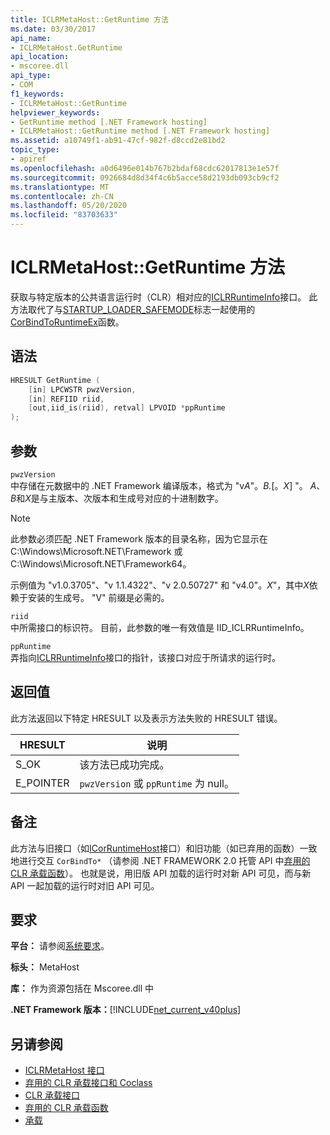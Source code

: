 ```yaml
---
title: ICLRMetaHost::GetRuntime 方法
ms.date: 03/30/2017
api_name:
- ICLRMetaHost.GetRuntime
api_location:
- mscoree.dll
api_type:
- COM
f1_keywords:
- ICLRMetaHost::GetRuntime
helpviewer_keywords:
- GetRuntime method [.NET Framework hosting]
- ICLRMetaHost::GetRuntime method [.NET Framework hosting]
ms.assetid: a10749f1-ab91-47cf-982f-d8ccd2e81bd2
topic_type:
- apiref
ms.openlocfilehash: a0d6496e014b767b2bdaf68cdc62017813e1e57f
ms.sourcegitcommit: 0926684d8d34f4c6b5acce58d2193db093cb9cf2
ms.translationtype: MT
ms.contentlocale: zh-CN
ms.lasthandoff: 05/20/2020
ms.locfileid: "83703633"
---
```

# <a name="iclrmetahostgetruntime-method"></a>ICLRMetaHost::GetRuntime 方法
获取与特定版本的公共语言运行时（CLR）相对应的[ICLRRuntimeInfo](../../../../docs/framework/unmanaged-api/hosting/iclrruntimeinfo-interface.md)接口。 此方法取代了与[STARTUP_LOADER_SAFEMODE](startup-flags-enumeration.md)标志一起使用的[CorBindToRuntimeEx](../../../../docs/framework/unmanaged-api/hosting/corbindtoruntimeex-function.md)函数。  
  
## <a name="syntax"></a>语法  
  
```cpp  
HRESULT GetRuntime (  
    [in] LPCWSTR pwzVersion,  
    [in] REFIID riid,  
    [out,iid_is(riid), retval] LPVOID *ppRuntime  
);  
```  
  
## <a name="parameters"></a>参数  
 `pwzVersion`  
 中存储在元数据中的 .NET Framework 编译版本，格式为 "v*A*"。*B.*[。*X*] "。 *A*、 *B*和*X*是与主版本、次版本和生成号对应的十进制数字。  
  
> [!NOTE]
> 此参数必须匹配 .NET Framework 版本的目录名称，因为它显示在 C:\Windows\Microsoft.NET\Framework 或 C:\Windows\Microsoft.NET\Framework64。  
  
 示例值为 "v1.0.3705"、"v 1.1.4322"、"v 2.0.50727" 和 "v4.0"。*X*"，其中*X*依赖于安装的生成号。 "V" 前缀是必需的。  
  
 `riid`  
 中所需接口的标识符。 目前，此参数的唯一有效值是 IID_ICLRRuntimeInfo。  
  
 `ppRuntime`  
 弄指向[ICLRRuntimeInfo](iclrruntimeinfo-interface.md)接口的指针，该接口对应于所请求的运行时。  
  
## <a name="return-value"></a>返回值  
 此方法返回以下特定 HRESULT 以及表示方法失败的 HRESULT 错误。  
  
|HRESULT|说明|  
|-------------|-----------------|  
|S_OK|该方法已成功完成。|  
|E_POINTER|`pwzVersion` 或 `ppRuntime` 为 null。|  
  
## <a name="remarks"></a>备注  
 此方法与旧接口（如[ICorRuntimeHost](../../../../docs/framework/unmanaged-api/hosting/icorruntimehost-interface.md)接口）和旧功能（如已弃用的函数）一致地进行交互 `CorBindTo*` （请参阅 .NET FRAMEWORK 2.0 托管 API 中[弃用的 CLR 承载函数](deprecated-clr-hosting-functions.md)）。 也就是说，用旧版 API 加载的运行时对新 API 可见，而与新 API 一起加载的运行时对旧 API 可见。  
  
## <a name="requirements"></a>要求  
 **平台：** 请参阅[系统要求](../../get-started/system-requirements.md)。  
  
 **标头：** MetaHost  
  
 **库：** 作为资源包括在 Mscoree.dll 中  
  
 **.NET Framework 版本：**[!INCLUDE[net_current_v40plus](../../../../includes/net-current-v40plus-md.md)]  
  
## <a name="see-also"></a>另请参阅

- [ICLRMetaHost 接口](iclrmetahost-interface.md)
- [弃用的 CLR 承载接口和 Coclass](deprecated-clr-hosting-interfaces-and-coclasses.md)
- [CLR 承载接口](clr-hosting-interfaces.md)
- [弃用的 CLR 承载函数](deprecated-clr-hosting-functions.md)
- [承载](index.md)
